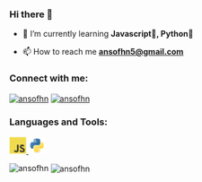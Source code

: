 ### Hi there 👋

- 🌱 I’m currently learning **Javascript🧽, Python🐍**

- 📫 How to reach me **ansofhn5@gmail.com**

<h3 align="left">Connect with me:</h3>
<p align="left">
<a href="https://linkedin.com/in/ansofhn" target="blank"><img align="center" src="https://raw.githubusercontent.com/rahuldkjain/github-profile-readme-generator/master/src/images/icons/Social/linked-in-alt.svg" alt="ansofhn" height="20" width="30" /></a>
<a href="https://instagram.com/ansofhn" target="blank"><img align="center" src="https://raw.githubusercontent.com/rahuldkjain/github-profile-readme-generator/master/src/images/icons/Social/instagram.svg" alt="ansofhn" height="20" width="30" /></a>
</p>

<h3 align="left">Languages and Tools:</h3>
<p align="left"> <a href="https://developer.mozilla.org/en-US/docs/Web/JavaScript" target="_blank" rel="noreferrer"> <img src="https://raw.githubusercontent.com/devicons/devicon/master/icons/javascript/javascript-original.svg" alt="javascript" width="30" height="30"/> </a> <a href="https://www.python.org" target="_blank" rel="noreferrer"> <img src="https://raw.githubusercontent.com/devicons/devicon/master/icons/python/python-original.svg" alt="python" width="30" height="30"/> </a> </p>

<p><img align="left" src="https://github-readme-stats.vercel.app/api/top-langs?username=ansofhn&show_icons=true&locale=en&layout=compact" alt="ansofhn" /></p>

<p>&nbsp;<img align="center" src="https://github-readme-stats.vercel.app/api?username=ansofhn&show_icons=true&locale=en" alt="ansofhn" /></p>
